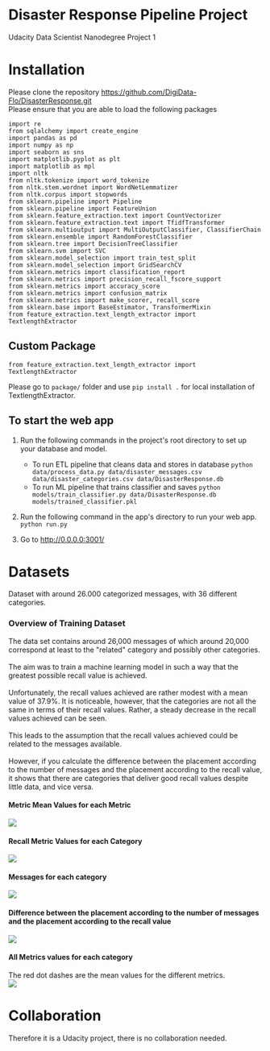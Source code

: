 # Disaster Response Pipeline Project





Udacity Data Scientist Nanodegree Project 1

# Installation
Please clone the repository https://github.com/DigiData-Flo/DisasterResponse.git<br>
Please ensure that you are able to load the following packages

```
import re
from sqlalchemy import create_engine
import pandas as pd
import numpy as np
import seaborn as sns
import matplotlib.pyplot as plt
import matplotlib as mpl
import nltk
from nltk.tokenize import word_tokenize
from nltk.stem.wordnet import WordNetLemmatizer
from nltk.corpus import stopwords
from sklearn.pipeline import Pipeline
from sklearn.pipeline import FeatureUnion
from sklearn.feature_extraction.text import CountVectorizer
from sklearn.feature_extraction.text import TfidfTransformer
from sklearn.multioutput import MultiOutputClassifier, ClassifierChain
from sklearn.ensemble import RandomForestClassifier
from sklearn.tree import DecisionTreeClassifier
from sklearn.svm import SVC
from sklearn.model_selection import train_test_split
from sklearn.model_selection import GridSearchCV
from sklearn.metrics import classification_report
from sklearn.metrics import precision_recall_fscore_support
from sklearn.metrics import accuracy_score
from sklearn.metrics import confusion_matrix
from sklearn.metrics import make_scorer, recall_score
from sklearn.base import BaseEstimator, TransformerMixin
from feature_extraction.text_length_extractor import TextlengthExtractor
```

## Custom Package
```
from feature_extraction.text_length_extractor import TextlengthExtractor
```
Please go to `package/` folder and use `pip install .` for local installation of TextlengthExtractor.

## To start the web app



1. Run the following commands in the project's root directory to set up your database and model.

    - To run ETL pipeline that cleans data and stores in database
        `python data/process_data.py data/disaster_messages.csv data/disaster_categories.csv data/DisasterResponse.db`
    - To run ML pipeline that trains classifier and saves
        `python models/train_classifier.py data/DisasterResponse.db models/trained_classifier.pkl`

2. Run the following command in the app's directory to run your web app.
    `python run.py`

3. Go to http://0.0.0.0:3001/



# Datasets
Dataset with around 26.000 categorized messages, with 36 different categories.

### Overview of Training Dataset
  The data set contains around 26,000 messages of which around 20,000 correspond at least to the "related" category and
  possibly other categories.
  <br><br>
  The aim was to train a machine learning model in such a way that the greatest possible recall
  value is achieved.
  <br><br>
  Unfortunately, the recall values achieved are rather modest with a mean value of 37.9%. It is noticeable,
  however, that the categories are not all the same in terms of their recall values.
  Rather, a steady decrease in the recall values achieved can be seen.
  <br><br>
  This leads to the assumption that the recall values achieved could be related to the messages
  available.
  <br><br>
  However, if you calculate the difference between the placement according to the number of messages and the placement according to
  the recall value, it shows that there are categories that deliver good recall values despite little data, and vice versa.
#### Metric Mean Values for each Metric
![](Visualization/Metric_Means.png)
#### Recall Metric Values for each Category
![](Visualization/Recall_Metric.png)
#### Messages for each category
![](Visualization/Category_Count.png)
#### Difference between the placement according to the number of messages<br>and the placement according to the recall value
![](Visualization/Placement_Difference.png)
#### All Metrics values for each category
The red dot dashes are the mean values for the different metrics.<br>
![](Visualization/All_Metrics.png)



# Collaboration
Therefore it is a Udacity project, there is no collaboration needed.

